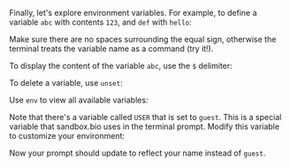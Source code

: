 <script>
import Execute from "$components/Execute.svelte";
</script>

Finally, let's explore environment variables. For example, to define a variable `abc` with contents `123`, and `def` with `hello`:

<Execute command="abc=123" />

<Execute command="def=hello" />

Make sure there are no spaces surrounding the equal sign, otherwise the terminal treats the variable name as a command (try it!).

To display the content of the variable `abc`, use the `$` delimiter:

<Execute command="echo $abc" />

To delete a variable, use `unset`:

<Execute command="unset abc" />

Use `env` to view all available variables:

<Execute command="env" />

Note that there's a variable called `USER` that is set to `guest`. This is a special variable that sandbox.bio uses in the terminal prompt. Modify this variable to customize your environment:

<Execute command="USER=yourNameGoesHere" />

Now your prompt should update to reflect your name instead of `guest`.
